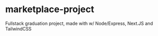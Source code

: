 # marketplace-project
Fullstack graduation project, made with  w/ Node/Express, Next.JS and TailwindCSS